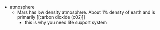   * atmosphere
    * Mars has low density atmosphere. About 1% density of earth and is primarily [[carbon dioxide (c02)]]
      * this is why you need life support system
